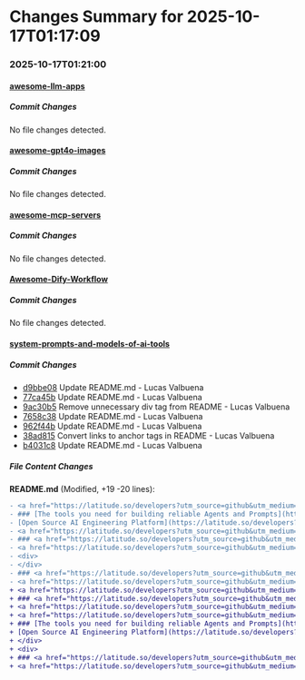 # Changes Summary for 2025-10-17T01:17:09

### 2025-10-17T01:21:00

#### [awesome-llm-apps](https://github.com/Shubhamsaboo/awesome-llm-apps)

##### Commit Changes

No file changes detected.

#### [awesome-gpt4o-images](https://github.com/jamez-bondos/awesome-gpt4o-images)

##### Commit Changes

No file changes detected.

#### [awesome-mcp-servers](https://github.com/punkpeye/awesome-mcp-servers)

##### Commit Changes

No file changes detected.

#### [Awesome-Dify-Workflow](https://github.com/svcvit/Awesome-Dify-Workflow)

##### Commit Changes

No file changes detected.

#### [system-prompts-and-models-of-ai-tools](https://github.com/x1xhlol/system-prompts-and-models-of-ai-tools)

##### Commit Changes

- [d9bbe08](https://github.com/x1xhlol/system-prompts-and-models-of-ai-tools/commit/d9bbe08fb14c234d2a8bddf87ead113874fb7b09) Update README.md - Lucas Valbuena
- [77ca45b](https://github.com/x1xhlol/system-prompts-and-models-of-ai-tools/commit/77ca45bbceb2519164370fdd5f417074d385ff48) Update README.md - Lucas Valbuena
- [9ac30b5](https://github.com/x1xhlol/system-prompts-and-models-of-ai-tools/commit/9ac30b5a03e20d91280cdd8849161644b6fec7e6) Remove unnecessary div tag from README - Lucas Valbuena
- [7658c38](https://github.com/x1xhlol/system-prompts-and-models-of-ai-tools/commit/7658c3888437b1122393acc77767aa92b1ac0c22) Update README.md - Lucas Valbuena
- [962f44b](https://github.com/x1xhlol/system-prompts-and-models-of-ai-tools/commit/962f44bd8db90584d7633f9d2ed3c1fa2acbd455) Update README.md - Lucas Valbuena
- [38ad815](https://github.com/x1xhlol/system-prompts-and-models-of-ai-tools/commit/38ad81548c481c13387ceefc745e876357559ddf) Convert links to anchor tags in README - Lucas Valbuena
- [b4031c8](https://github.com/x1xhlol/system-prompts-and-models-of-ai-tools/commit/b4031c8f971ae870f9399ff1081f8d3c0bc6b4de) Update README.md - Lucas Valbuena


##### File Content Changes

**README.md** (Modified, +19 -20 lines):

```diff
- <a href="https://latitude.so/developers?utm_source=github&utm_medium=readme&utm_campaign=prompt_repo_sponsorship">
- ### [The tools you need for building reliable Agents and Prompts](https://latitude.so/developers?utm_source=github&utm_medium=readme&utm_campaign=prompt_repo_sponsorship)
- [Open Source AI Engineering Platform](https://latitude.so/developers?utm_source=github&utm_medium=readme&utm_campaign=prompt_repo_sponsorship)<br>
- <a href="https://latitude.so/developers?utm_source=github&utm_medium=readme&utm_campaign=prompt_repo_sponsorship" target="_blank">
- ### <a href="https://latitude.so/developers?utm_source=github&utm_medium=readme&utm_campaign=prompt_repo_sponsorship" target="_blank">The tools you need for building reliable Agents and Prompts</a>
- <a href="https://latitude.so/developers?utm_source=github&utm_medium=readme&utm_campaign=prompt_repo_sponsorship" target="_blank">Open Source AI Engineering Platform</a><br>
- <div>
- </div>
- ### <a href="https://latitude.so/developers?utm_source=github&utm_medium=readme&utm_campaign=prompt_repo_sponsorship" target="_blank">[The tools you need for building reliable Agents and Prompts]</a>
- <a href="https://latitude.so/developers?utm_source=github&utm_medium=readme&utm_campaign=prompt_repo_sponsorship" target="_blank">[Open Source AI Engineering Platform]</a><br>
+ <a href="https://latitude.so/developers?utm_source=github&utm_medium=readme&utm_campaign=prompt_repo_sponsorship" target="_blank">
+ ### <a href="https://latitude.so/developers?utm_source=github&utm_medium=readme&utm_campaign=prompt_repo_sponsorship" target="_blank">The tools you need for building reliable Agents and Prompts</a>
+ <a href="https://latitude.so/developers?utm_source=github&utm_medium=readme&utm_campaign=prompt_repo_sponsorship" target="_blank">Open Source AI Engineering Platform</a><br>
+ <a href="https://latitude.so/developers?utm_source=github&utm_medium=readme&utm_campaign=prompt_repo_sponsorship">
+ ### [The tools you need for building reliable Agents and Prompts](https://latitude.so/developers?utm_source=github&utm_medium=readme&utm_campaign=prompt_repo_sponsorship)
+ [Open Source AI Engineering Platform](https://latitude.so/developers?utm_source=github&utm_medium=readme&utm_campaign=prompt_repo_sponsorship)<br>
+ </div>
+ <div>
+ ### <a href="https://latitude.so/developers?utm_source=github&utm_medium=readme&utm_campaign=prompt_repo_sponsorship" target="_blank">[The tools you need for building reliable Agents and Prompts]</a>
+ <a href="https://latitude.so/developers?utm_source=github&utm_medium=readme&utm_campaign=prompt_repo_sponsorship" target="_blank">[Open Source AI Engineering Platform]</a><br>
```
